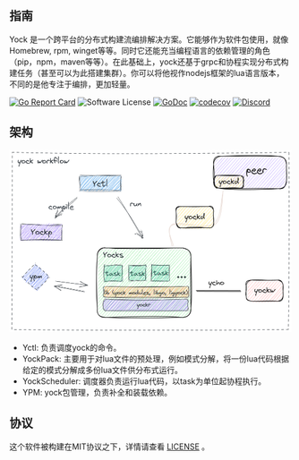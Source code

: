 ## 指南

Yock 是一个跨平台的分布式构建流编排解决方案。它能够作为软件包使用，就像Homebrew, rpm, winget等等。同时它还能充当编程语言的依赖管理的角色（pip，npm，maven等等）。在此基础上，yock还基于grpc和协程实现分布式构建任务（甚至可以为此搭建集群）。你可以将他视作nodejs框架的lua语言版本，不同的是他专注于编排，更加轻量。

[![Go Report Card](https://goreportcard.com/badge/github.com/ansurfen/cushion)](https://goreportcard.com/report/github.com/ansurfen/yock)
![Software License](https://img.shields.io/badge/license-MIT-brightgreen.svg?style=flat-square)
[![GoDoc](https://godoc.org/github.com/ansurfen/yock?status.svg)](https://pkg.go.dev/github.com/ansurfen/yock)
[![codecov](https://codecov.io/gh/Ansurfen/yock/branch/main/graph/badge.svg?token=UHYKJTT80P)](https://codecov.io/gh/Ansurfen/yock)
[![Discord](https://img.shields.io/badge/chat-on_discord-7289da)](https://discord.gg/vdybzz8RJn)

## 架构
![arch](https://github.com/Ansurfen/yock/blob/main/docs/static/arch.png?raw=true)

* Yctl: 负责调度yock的命令。
* YockPack: 主要用于对lua文件的预处理，例如模式分解，将一份lua代码根据给定的模式分解成多份lua文件供分布式运行。
* YockScheduler: 调度器负责运行lua代码，以task为单位起协程执行。
* YPM: yock包管理，负责补全和装载依赖。

## 协议

这个软件被构建在MIT协议之下，详情请查看 [LICENSE](https://raw.githubusercontent.com/Ansurfen/yock/main/LICENSE) 。
